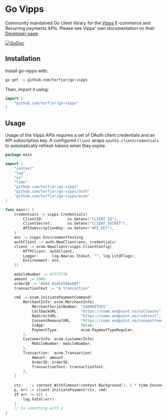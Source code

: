 # Go Vipps
Community maintained Go client library for the [Vipps](https://vipps.no) E-commerce and Recurring payments APIs. Please see Vipps' own documentation on their [Developer page](https://vipps.no/developer/).

[![GoDoc](http://img.shields.io/badge/godoc-reference-blue.svg)](http://godoc.org/github.com/torfjor/go-vipps)

## Installation

Install go-vipps with:

```sh
go get -u github.com/torfjor/go-vipps
```

Then, import it using:

``` go
import (
    "github.com/torfjor/go-vipps"
)
```

## Usage

Usage of the Vipps APIs requires a set of OAuth client credentials and an API subscription key. A configured `Client` wraps `oauth2.clientcredentials` to automatically refresh tokens when they expire.

```go
package main

import (
	"context"
	"log"
    "os"
	"time"
    "github.com/torfjor/go-vipps"
    "github.com/torfjor/go-vipps/auth"
    "github.com/torfjor/go-vipps/ecom"
)

func main() {
	credentials := vipps.Credentials{
		ClientID:           os.Getenv("CLIENT_ID"),
		ClientSecret:       os.Getenv("CLIENT_SECRET"),
		APISubscriptionKey: os.Getenv("API_KEY"),
	}
    env := vipps.EnvironmentTesting
    authClient := auth.NewClient(env, credentials)
	client := ecom.NewClient(vipps.ClientConfig{
        HTTPClient: authClient,
        Logger:      log.New(os.Stdout, "", log.LstdFlags),
        Environment: env,
    })
	
	mobileNumber := 97777776
	amount := 1000
	orderID := "8b84-0ad5258beb0f"
	transactionText := "A transaction"
	
	cmd := ecom.InitiatePaymentCommand{
		MerchantInfo: ecom.MerchantInfo{
			MerchantSerialNumber: "CHANGETHIS",
			CallbackURL:          "https://some.endpoint.no/callbacks",
			RedirectURL:          "https://some.endpoint.no/redirect",
			ConsentRemovalURL:    "https://some.endpoint.no/consentremoval",
			IsApp:                false,
			PaymentType:          ecom.PaymentTypeRegular,
		},
		CustomerInfo: ecom.CustomerInfo{
			MobileNumber: mobileNumber,
		},
		Transaction:  ecom.Transaction{
			Amount: amount,
			OrderID: orderID,
			TransactionText: transactionText,
		},
	}
	
	ctx, _ := context.WithTimeout(context.Background(), 5 * time.Second)
	p, err := client.InitiatePayment(ctx, cmd)
	if err != nil {
		log.Fatal(err)
	}
	// Do something with p
}
```
